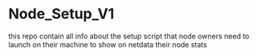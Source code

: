 # Node_Setup_V1
this repo contain all info about the setup script that node owners need to launch on their machine to show on netdata their node stats
